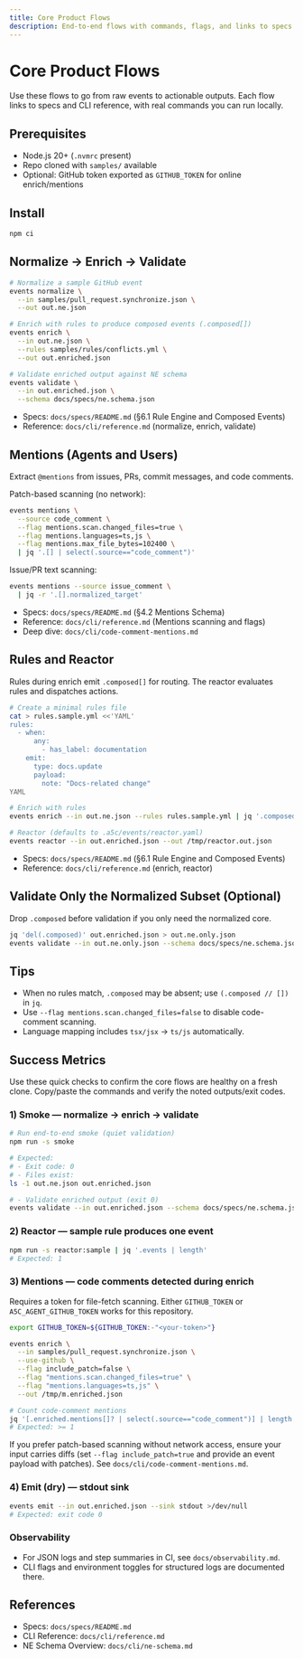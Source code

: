 ```yaml
---
title: Core Product Flows
description: End-to-end flows with commands, flags, and links to specs.
---
```


# Core Product Flows

Use these flows to go from raw events to actionable outputs. Each flow links to specs and CLI reference, with real commands you can run locally.

## Prerequisites

- Node.js 20+ (`.nvmrc` present)
- Repo cloned with `samples/` available
- Optional: GitHub token exported as `GITHUB_TOKEN` for online enrich/mentions

## Install

```bash
npm ci
```

## Normalize → Enrich → Validate

```bash
# Normalize a sample GitHub event
events normalize \
  --in samples/pull_request.synchronize.json \
  --out out.ne.json

# Enrich with rules to produce composed events (.composed[])
events enrich \
  --in out.ne.json \
  --rules samples/rules/conflicts.yml \
  --out out.enriched.json

# Validate enriched output against NE schema
events validate \
  --in out.enriched.json \
  --schema docs/specs/ne.schema.json
```

- Specs: `docs/specs/README.md` (§6.1 Rule Engine and Composed Events)
- Reference: `docs/cli/reference.md` (normalize, enrich, validate)

## Mentions (Agents and Users)

Extract `@mentions` from issues, PRs, commit messages, and code comments.

Patch-based scanning (no network):

```bash
events mentions \
  --source code_comment \
  --flag mentions.scan.changed_files=true \
  --flag mentions.languages=ts,js \
  --flag mentions.max_file_bytes=102400 \
  | jq '.[] | select(.source=="code_comment")'
```

Issue/PR text scanning:

```bash
events mentions --source issue_comment \
  | jq -r '.[].normalized_target'
```

- Specs: `docs/specs/README.md` (§4.2 Mentions Schema)
- Reference: `docs/cli/reference.md` (Mentions scanning and flags)
- Deep dive: `docs/cli/code-comment-mentions.md`

## Rules and Reactor

Rules during enrich emit `.composed[]` for routing. The reactor evaluates rules and dispatches actions.

```bash
# Create a minimal rules file
cat > rules.sample.yml <<'YAML'
rules:
  - when:
      any:
        - has_label: documentation
    emit:
      type: docs.update
      payload:
        note: "Docs-related change"
YAML

# Enrich with rules
events enrich --in out.ne.json --rules rules.sample.yml | jq '.composed // []'

# Reactor (defaults to .a5c/events/reactor.yaml)
events reactor --in out.enriched.json --out /tmp/reactor.out.json
```

- Specs: `docs/specs/README.md` (§6.1 Rule Engine and Composed Events)
- Reference: `docs/cli/reference.md` (enrich, reactor)

## Validate Only the Normalized Subset (Optional)

Drop `.composed` before validation if you only need the normalized core.

```bash
jq 'del(.composed)' out.enriched.json > out.ne.only.json
events validate --in out.ne.only.json --schema docs/specs/ne.schema.json
```

## Tips

- When no rules match, `.composed` may be absent; use `(.composed // [])` in `jq`.
- Use `--flag mentions.scan.changed_files=false` to disable code-comment scanning.
- Language mapping includes `tsx/jsx` → `ts/js` automatically.

## Success Metrics

Use these quick checks to confirm the core flows are healthy on a fresh clone. Copy/paste the commands and verify the noted outputs/exit codes.

### 1) Smoke — normalize → enrich → validate

```bash
# Run end-to-end smoke (quiet validation)
npm run -s smoke

# Expected:
# - Exit code: 0
# - Files exist:
ls -1 out.ne.json out.enriched.json

# - Validate enriched output (exit 0)
events validate --in out.enriched.json --schema docs/specs/ne.schema.json --quiet
```

### 2) Reactor — sample rule produces one event

```bash
npm run -s reactor:sample | jq '.events | length'
# Expected: 1
```

### 3) Mentions — code comments detected during enrich

Requires a token for file-fetch scanning. Either `GITHUB_TOKEN` or `A5C_AGENT_GITHUB_TOKEN` works for this repository.

```bash
export GITHUB_TOKEN=${GITHUB_TOKEN:-"<your-token>"}

events enrich \
  --in samples/pull_request.synchronize.json \
  --use-github \
  --flag include_patch=false \
  --flag "mentions.scan.changed_files=true" \
  --flag "mentions.languages=ts,js" \
  --out /tmp/m.enriched.json

# Count code-comment mentions
jq '[.enriched.mentions[]? | select(.source=="code_comment")] | length' /tmp/m.enriched.json
# Expected: >= 1
```

If you prefer patch-based scanning without network access, ensure your input carries diffs (set `--flag include_patch=true` and provide an event payload with patches). See `docs/cli/code-comment-mentions.md`.

### 4) Emit (dry) — stdout sink

```bash
events emit --in out.enriched.json --sink stdout >/dev/null
# Expected: exit code 0
```

### Observability

- For JSON logs and step summaries in CI, see `docs/observability.md`.
- CLI flags and environment toggles for structured logs are documented there.

## References

- Specs: `docs/specs/README.md`
- CLI Reference: `docs/cli/reference.md`
- NE Schema Overview: `docs/cli/ne-schema.md`
